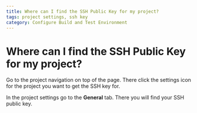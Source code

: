 ```yaml
---
title: Where can I find the SSH Public Key for my project?
tags: project settings, ssh key
category: Configure Build and Test Environment
---
```


# Where can I find the SSH Public Key for my project?

Go to the project navigation on top of the page. There click the settings icon for the project you want to get the SSH key for.

In the project settings go to the **General** tab. There you will find your SSH public key.
